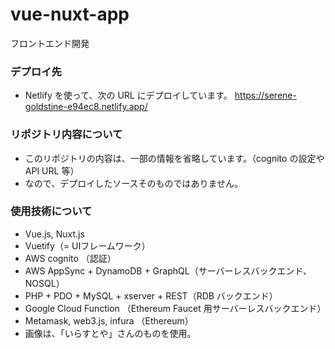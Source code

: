 # vue-nuxt-app
フロントエンド開発

### デプロイ先

- Netlify を使って、次の URL にデプロイしています。
https://serene-goldstine-e94ec8.netlify.app/

### リポジトリ内容について

- このリポジトリの内容は、一部の情報を省略しています。（cognito の設定や API URL 等）
- なので、デプロイしたソースそのものではありません。

### 使用技術について

- Vue.js, Nuxt.js 
- Vuetify（= UIフレームワーク）
- AWS cognito （認証）
- AWS AppSync + DynamoDB + GraphQL（サーバーレスバックエンド、NOSQL）
- PHP + PDO + MySQL + xserver + REST（RDB バックエンド）
- Google Cloud Function （Ethereum Faucet 用サーバーレスバックエンド）
- Metamask, web3.js, infura （Ethereum）
- 画像は、「いらすとや」さんのものを使用。

